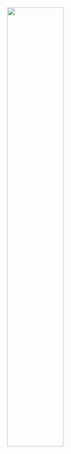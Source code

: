  
 <img src="https://tinyurl.com/yb8dygfw" width="51%" align="right" hspace="20" vspace="20"></img>

